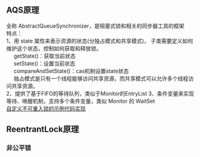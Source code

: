 ## AQS原理
全称 AbstractQueueSynchronizer，是阻塞式锁和相关的同步器工具的框架  
特点：   
1、用 state 属性来表示资源的状态(分独占模式和共享模式)， 子类需要定义如何维护这个状态，控制如何获取和释放锁。     
&nbsp;&nbsp;&nbsp;&nbsp;&nbsp;getState()：获取当前状态   
&nbsp;&nbsp;&nbsp;&nbsp;&nbsp;setState()：设置当前状态   
&nbsp;&nbsp;&nbsp;&nbsp;&nbsp;compareAndSetState()：cas机制设置state状态   
&nbsp;&nbsp;&nbsp;&nbsp;&nbsp;独占模式是只有一个线程能够访问共享资源，而共享模式可以允许多个线程访问共享资源。   
2、提供了基于FIFO的等待队列，类似于Monitor的EntryList
3、条件变量来实现等待、唤醒机制，支持多个条件变量，类似 Monitor 的 WaitSet   
[自定义不可重入锁的示例代码实现](src/main/java/com/daming/multithreading/test/TestAqs.java)

## ReentrantLock原理

### 非公平锁